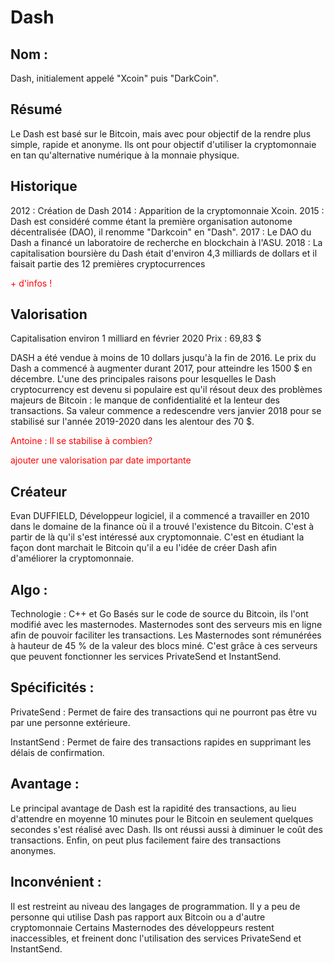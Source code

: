 # Dash

## Nom : 
Dash, initialement appelé "Xcoin" puis "DarkCoin".

## Résumé
Le Dash est basé sur le Bitcoin, mais avec pour objectif de la rendre plus simple, rapide et anonyme. Ils ont pour objectif d'utiliser la cryptomonnaie en tan qu'alternative numérique à la monnaie physique.

## Historique
2012 : Création de Dash
2014 : Apparition de la cryptomonnaie Xcoin.
2015 : Dash est considéré comme étant la première organisation autonome décentralisée (DAO), il renomme "Darkcoin" en "Dash".
2017 : Le DAO du Dash a financé un laboratoire de recherche en blockchain à l'ASU.
2018 : La capitalisation boursière du Dash était d'environ 4,3 milliards de dollars et il faisait partie des 12 premières cryptocurrences

<p style="color: red">+ d'infos !</p>

## Valorisation
Capitalisation environ 1 milliard en février 2020
Prix : 69,83 $

DASH a été vendue à moins de 10 dollars jusqu'à la fin de 2016.
Le prix du Dash a commencé à augmenter durant 2017, pour atteindre les 1500 $ en décembre. L'une des principales raisons pour lesquelles le Dash cryptocurrency est devenu si populaire est qu'il résout deux des problèmes majeurs de Bitcoin : le manque de confidentialité et la lenteur des transactions.
Sa valeur commence a redescendre vers janvier 2018 pour se stabilisé sur l'année 2019-2020 dans les alentour des 70 $.

<p style="color: red">Antoine : Il se stabilise à combien?</p>

<p style="color: red">ajouter une valorisation par date importante</p>

## Créateur
Evan DUFFIELD, Développeur logiciel, il a commencé a travailler en 2010 dans le domaine de la finance où il a trouvé l'existence du Bitcoin. C'est à partir de là qu'il s'est intéressé aux cryptomonnaie. C'est en étudiant la façon dont marchait le Bitcoin qu'il a eu l'idée de créer Dash afin d'améliorer la cryptomonnaie. 

## Algo : 
Technologie : C++ et Go
Basés sur le code de source du Bitcoin, ils l'ont modifié avec les masternodes.
Masternodes sont des serveurs mis en ligne afin de pouvoir faciliter les transactions. Les Masternodes sont rémunérées à hauteur de 45 % de la valeur des blocs miné.
C'est grâce à ces serveurs que peuvent fonctionner les services PrivateSend et InstantSend.


## Spécificités : 
PrivateSend : Permet de faire des transactions qui ne pourront pas être vu par une personne extérieure.

InstantSend : Permet de faire des transactions rapides en supprimant les délais de confirmation.

## Avantage :
Le principal avantage de Dash est la rapidité des transactions, au lieu d'attendre en moyenne 10 minutes pour le Bitcoin en seulement quelques secondes s'est réalisé avec Dash.
Ils ont réussi aussi à diminuer le coût des transactions.
Enfin, on peut plus facilement faire des transactions anonymes. 

## Inconvénient :
Il est restreint au niveau des langages de programmation.
Il y a peu de personne qui utilise Dash pas rapport aux Bitcoin ou a d'autre cryptomonnaie
Certains Masternodes des développeurs restent inaccessibles, et freinent donc l'utilisation des services PrivateSend et InstantSend.
